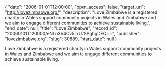 {
  "date": "2006-01-01T12:00:00", 
  "open_access": false, 
  "target_url": "http://lovezimbabwe.org/", 
  "description": "Love Zimbabwe is a registered charity in Wales support community projects in Wales and Zimbabwe and we aim to engage different communities to achieve sustainable living.", 
  "end_date": null, 
  "title": "Love Zimbabwe", 
  "record_id": "20060101T120000/eNLn3V4Cv5LrU7SPghgDEQ==", 
  "publisher": "lovezimbabwe.org", 
  "slug": 30889, 
  "start_date": null
}

Love Zimbabwe is a registered charity in Wales support community projects in Wales and Zimbabwe and we aim to engage different communities to achieve sustainable living.